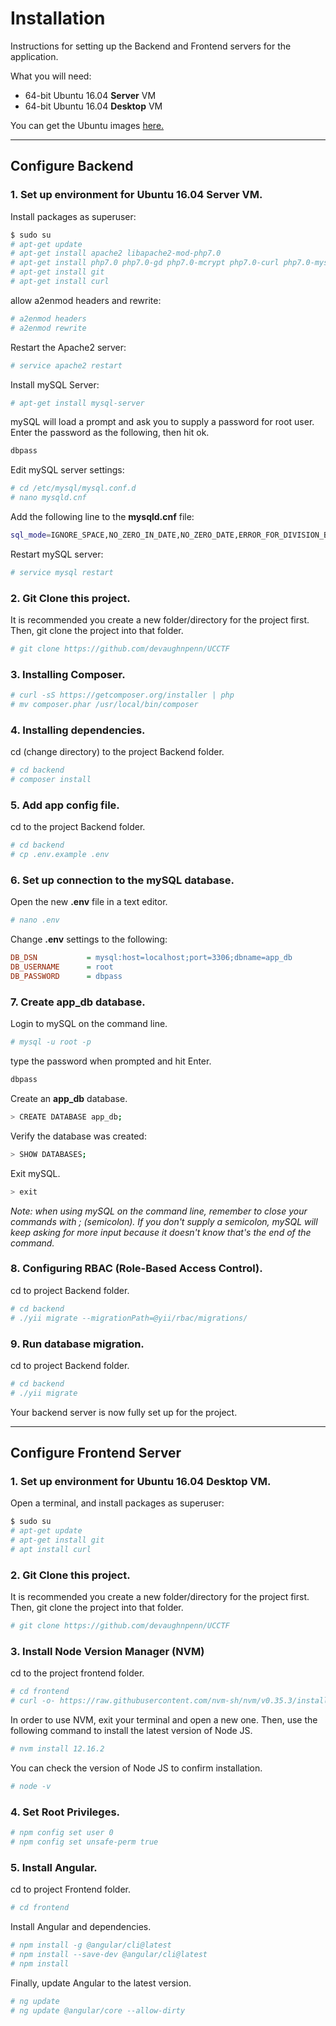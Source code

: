 # Installation

Instructions for setting up the Backend and Frontend servers for the application.

What you will need:
- 64-bit Ubuntu 16.04 **Server** VM
- 64-bit Ubuntu 16.04 **Desktop** VM

You can get the Ubuntu images [here.](http://releases.ubuntu.com/16.04/)

---

## Configure Backend

### 1. Set up environment for Ubuntu 16.04 Server VM.
Install packages as superuser:
```bash
$ sudo su
# apt-get update
# apt-get install apache2 libapache2-mod-php7.0
# apt-get install php7.0 php7.0-gd php7.0-mcrypt php7.0-curl php7.0-mysql php7.0-mbstring php7.0-xml php7.0-zip php7.0-sybase
# apt-get install git
# apt-get install curl
```
allow a2enmod headers and rewrite:
```bash
# a2enmod headers
# a2enmod rewrite
```
Restart the Apache2 server:
```bash
# service apache2 restart
```
Install mySQL Server:
```bash
# apt-get install mysql-server
```
mySQL will load a prompt and ask you to supply a password for root user. Enter the password as the following, then hit ok.
```bash
dbpass
```
Edit mySQL server settings:
```bash
# cd /etc/mysql/mysql.conf.d
# nano mysqld.cnf
```
Add the following line to the **mysqld.cnf** file:
```bash
sql_mode=IGNORE_SPACE,NO_ZERO_IN_DATE,NO_ZERO_DATE,ERROR_FOR_DIVISION_BY_ZERO,NO_AUTO_CREATE_USER,NO_ENGINE_SUBSTITUTION
```
Restart mySQL server:
```bash
# service mysql restart
```

### 2. Git Clone this project.
It is recommended you create a new folder/directory for the project first. Then, git clone the project into that folder.
```bash
# git clone https://github.com/devaughnpenn/UCCTF
```

### 3. Installing Composer.
```bash
# curl -sS https://getcomposer.org/installer | php
# mv composer.phar /usr/local/bin/composer
```

### 4. Installing dependencies.
cd (change directory) to the project Backend folder.
```bash
# cd backend
# composer install
```

### 5. Add app config file.
cd to the project Backend folder.
```bash
# cd backend
# cp .env.example .env
```

### 6. Set up connection to the mySQL database.
Open the new **.env** file in a text editor.
```bash
# nano .env
```
Change **.env** settings to the following:
```ini
DB_DSN           = mysql:host=localhost;port=3306;dbname=app_db
DB_USERNAME      = root
DB_PASSWORD      = dbpass
```

### 7. Create app_db database.
Login to mySQL on the command line.
```bash
# mysql -u root -p
```
type the password when prompted and hit Enter.
```bash
dbpass
```
Create an **app_db** database.
```bash
> CREATE DATABASE app_db;
```
Verify the database was created:
```bash
> SHOW DATABASES;
```
Exit mySQL.
```bash
> exit
```
*Note: when using mySQL on the command line, remember to close your commands with ; (semicolon). If you don't supply a semicolon, mySQL will keep asking for more input because it doesn't know that's the end of the command.*

### 8. Configuring RBAC (Role-Based Access Control).
cd to project Backend folder.
```bash
# cd backend
# ./yii migrate --migrationPath=@yii/rbac/migrations/
```

### 9. Run database migration.
cd to project Backend folder.
```bash
# cd backend
# ./yii migrate
```

Your backend server is now fully set up for the project.

---

## Configure Frontend Server

### 1. Set up environment for Ubuntu 16.04 Desktop VM.
Open a terminal, and install packages as superuser:
```bash
$ sudo su
# apt-get update
# apt-get install git
# apt install curl
```

### 2. Git Clone this project.
It is recommended you create a new folder/directory for the project first. Then, git clone the project into that folder.
```bash
# git clone https://github.com/devaughnpenn/UCCTF
```

### 3. Install Node Version Manager (NVM)
cd to the project frontend folder.
```bash
# cd frontend
# curl -o- https://raw.githubusercontent.com/nvm-sh/nvm/v0.35.3/install.sh | bash
```
In order to use NVM, exit your terminal and open a new one. Then, use the following command to install the latest version of Node JS.
```bash
# nvm install 12.16.2
```
You can check the version of Node JS to confirm installation.
```bash
# node -v
```

### 4. Set Root Privileges.
```bash
# npm config set user 0
# npm config set unsafe-perm true
```

### 5. Install Angular.
cd to project Frontend folder.
```bash
# cd frontend
```
Install Angular and dependencies.
```bash
# npm install -g @angular/cli@latest
# npm install --save-dev @angular/cli@latest
# npm install
```
Finally, update Angular to the latest version.
```bash
# ng update
# ng update @angular/core --allow-dirty
```
